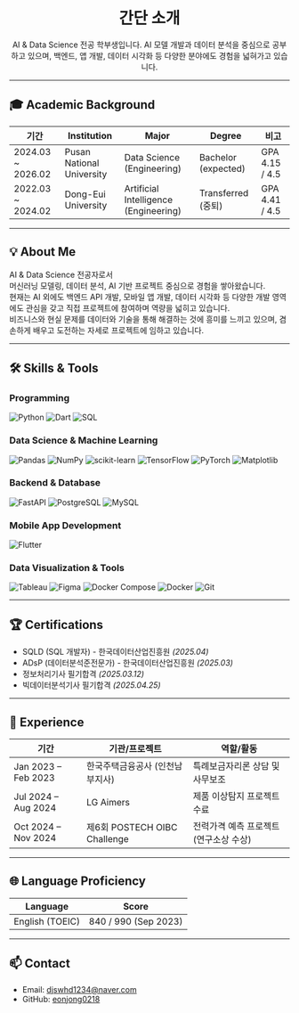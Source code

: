 <h1 align="center"> 간단 소개 </h1>

<p align="center">
AI & Data Science 전공 학부생입니다.  
AI 모델 개발과 데이터 분석을 중심으로 공부하고 있으며,  
백엔드, 앱 개발, 데이터 시각화 등 다양한 분야에도 경험을 넓혀가고 있습니다.
</p>

---

## 🎓 Academic Background
| 기간               | Institution                          | Major                                | Degree    | 비고            |
|-----------------|----------------------------------|-------------------------------------|----------|----------------|
| 2024.03 ~ 2026.02 | Pusan National University        | Data Science (Engineering)          | Bachelor (expected) | GPA 4.15 / 4.5  |
| 2022.03 ~ 2024.02 | Dong-Eui University              | Artificial Intelligence (Engineering) | Transferred (중퇴) | GPA 4.41 / 4.5  |

---

## 💡 About Me
AI & Data Science 전공자로서  
머신러닝 모델링, 데이터 분석, AI 기반 프로젝트 중심으로 경험을 쌓아왔습니다.  
현재는 AI 외에도 백엔드 API 개발, 모바일 앱 개발, 데이터 시각화 등 다양한 개발 영역에도 관심을 갖고 직접 프로젝트에 참여하며 역량을 넓히고 있습니다.  
비즈니스와 현실 문제를 데이터와 기술을 통해 해결하는 것에 흥미를 느끼고 있으며, 겸손하게 배우고 도전하는 자세로 프로젝트에 임하고 있습니다.

---

## 🛠 Skills & Tools

### Programming
![Python](https://img.shields.io/badge/Python-3776AB?style=flat&logo=python&logoColor=white)
![Dart](https://img.shields.io/badge/Dart-0175C2?style=flat&logo=dart&logoColor=white)
![SQL](https://img.shields.io/badge/SQL-003B57?style=flat&logo=mysql&logoColor=white)

### Data Science & Machine Learning
![Pandas](https://img.shields.io/badge/Pandas-150458?style=flat&logo=pandas&logoColor=white)
![NumPy](https://img.shields.io/badge/NumPy-013243?style=flat&logo=numpy&logoColor=white)
![scikit-learn](https://img.shields.io/badge/scikit--learn-F7931E?style=flat&logo=scikit-learn&logoColor=white)
![TensorFlow](https://img.shields.io/badge/TensorFlow-FF6F00?style=flat&logo=tensorflow&logoColor=white)
![PyTorch](https://img.shields.io/badge/PyTorch-EE4C2C?style=flat&logo=pytorch&logoColor=white)
![Matplotlib](https://img.shields.io/badge/Matplotlib-11557C?style=flat&logo=matplotlib&logoColor=white)

### Backend & Database
![FastAPI](https://img.shields.io/badge/FastAPI-009688?style=flat&logo=fastapi&logoColor=white)
![PostgreSQL](https://img.shields.io/badge/PostgreSQL-4169E1?style=flat&logo=postgresql&logoColor=white)
![MySQL](https://img.shields.io/badge/MySQL-4479A1?style=flat&logo=mysql&logoColor=white)

### Mobile App Development
![Flutter](https://img.shields.io/badge/Flutter-02569B?style=flat&logo=flutter&logoColor=white)

### Data Visualization & Tools
![Tableau](https://img.shields.io/badge/Tableau-E97627?style=flat&logo=tableau&logoColor=white)
![Figma](https://img.shields.io/badge/Figma-F24E1E?style=flat&logo=figma&logoColor=white)
![Docker Compose](https://img.shields.io/badge/Docker%20Compose-2496ED?style=flat&logo=docker&logoColor=white)
![Docker](https://img.shields.io/badge/Docker-2496ED?style=flat&logo=docker&logoColor=white)
![Git](https://img.shields.io/badge/Git-F05032?style=flat&logo=git&logoColor=white)

---

## 🏆 Certifications
- SQLD (SQL 개발자) - 한국데이터산업진흥원 *(2025.04)*
- ADsP (데이터분석준전문가) - 한국데이터산업진흥원 *(2025.03)*
- 정보처리기사 필기합격 *(2025.03.12)*
- 빅데이터분석기사 필기합격 *(2025.04.25)*

---

## 💼 Experience
| 기간                    | 기관/프로젝트                                | 역할/활동                           |
|-----------------------|----------------------------------------|------------------------------------|
| Jan 2023 – Feb 2023     | 한국주택금융공사 (인천남부지사) | 특례보금자리론 상담 및 사무보조  |
| Jul 2024 – Aug 2024     | LG Aimers                              | 제품 이상탐지 프로젝트 수료    |
| Oct 2024 – Nov 2024     | 제6회 POSTECH OIBC Challenge                 | 전력가격 예측 프로젝트 (연구소상 수상) |

---

## 🌐 Language Proficiency
| Language  | Score |
|-----------|-------|
| English (TOEIC) | 840 / 990 (Sep 2023) |

---

## 📫 Contact
- Email: djswhd1234@naver.com  
- GitHub: [eonjong0218](https://github.com/eonjong0218)

